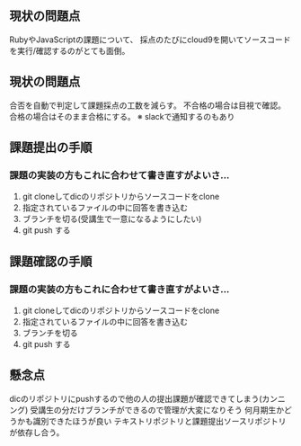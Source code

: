 ## 現状の問題点
RubyやJavaScriptの課題について、
採点のたびにcloud9を開いてソースコードを実行/確認するのがとても面倒。

## 現状の問題点
合否を自動で判定して課題採点の工数を減らす。
不合格の場合は目視で確認。合格の場合はそのまま合格にする。
※ slackで通知するのもあり


## 課題提出の手順
### 課題の実装の方もこれに合わせて書き直すがよいさ...

1. git cloneしてdicのリポジトリからソースコードをclone
2. 指定されているファイルの中に回答を書き込む
3. ブランチを切る(受講生で一意になるようにしたい)
4. git push する


## 課題確認の手順
### 課題の実装の方もこれに合わせて書き直すがよいさ...

1. git cloneしてdicのリポジトリからソースコードをclone
2. 指定されているファイルの中に回答を書き込む
3. ブランチを切る
4. git push する


## 懸念点
dicのリポジトリにpushするので他の人の提出課題が確認できてしまう(カンニング)
受講生の分だけブランチができるので管理が大変になりそう
何月期生かどうかも識別できたほうが良い
テキストリポジトリと課題提出ソースリポジトリが依存し合う。
